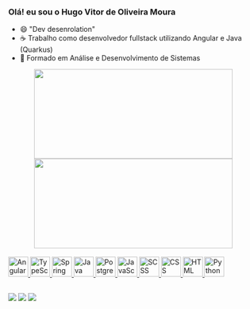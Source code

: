 ### Olá! eu sou o Hugo Vitor de Oliveira Moura

- 😄 "Dev desenrolation"
- ☕ Trabalho como desenvolvedor fullstack utilizando Angular e Java (Quarkus)
- 🌱 Formado em Análise e Desenvolvimento de Sistemas

<div align="center">
  <a href="https://github.com/HugoVitorOliveira">
  <img height="180em" width= "400em" src="https://github-readme-stats.vercel.app/api?username=HugoVitorOliveira&show_icons=true&theme=tokyonight&include_all_commits=true&count_private=true"/>
  <img height="180em" width= "400em" src="https://github-readme-stats.vercel.app/api/top-langs/?username=HugoVitorOliveira&layout=compact&langs_count=6&theme=tokyonight"/>
  </div>
  
  <div style="display: inline_block"><br>
  <img src="https://cdn.jsdelivr.net/gh/devicons/devicon/icons/angularjs/angularjs-original.svg" width="40" height="40" alt="Angular"/>
<img src="https://cdn.jsdelivr.net/gh/devicons/devicon/icons/typescript/typescript-original.svg" width="40" height="40" alt="TypeScript"/>
   <img src="https://cdn.jsdelivr.net/gh/devicons/devicon/icons/spring/spring-original.svg" width="40" height="40" alt="Spring Boot"/>
<img src="https://cdn.jsdelivr.net/gh/devicons/devicon/icons/java/java-original.svg" width="40" height="40" alt="Java"/>
  <img src="https://cdn.jsdelivr.net/gh/devicons/devicon/icons/postgresql/postgresql-original.svg" width="40" height="40" alt="PostgreSQL"/>
<img src="https://cdn.jsdelivr.net/gh/devicons/devicon/icons/javascript/javascript-original.svg" width="40" height="40" alt="JavaScript"/>
<img src="https://cdn.jsdelivr.net/gh/devicons/devicon/icons/sass/sass-original.svg" width="40" height="40" alt="SCSS"/>
<img src="https://cdn.jsdelivr.net/gh/devicons/devicon/icons/css3/css3-original.svg" width="40" height="40" alt="CSS"/>
<img src="https://cdn.jsdelivr.net/gh/devicons/devicon/icons/html5/html5-original.svg" width="40" height="40" alt="HTML"/>
<img src="https://cdn.jsdelivr.net/gh/devicons/devicon/icons/python/python-original.svg" width="40" height="40" alt="Python"/>
  </div>
  
  ##
  
  <div> 
  <a href="https://instagram.com/_hugo.pdf/" target="_blank"><img src="https://img.shields.io/badge/-Instagram-%23E4405F?style=for-the-badge&logo=instagram&logoColor=white" target="_blank"></a>
  <a href = "mailto:contatohugovitoroliveira@gmail.com"><img src="https://img.shields.io/badge/-Gmail-%23333?style=for-the-badge&logo=gmail&logoColor=white" target="_blank"></a>
  <a href="https://www.linkedin.com/in/hugo-vitor-de-oliveira-moura-14864a232
" target="_blank"><img src="https://img.shields.io/badge/-LinkedIn-%230077B5?style=for-the-badge&logo=linkedin&logoColor=white" target="_blank"></a> 
</div>


